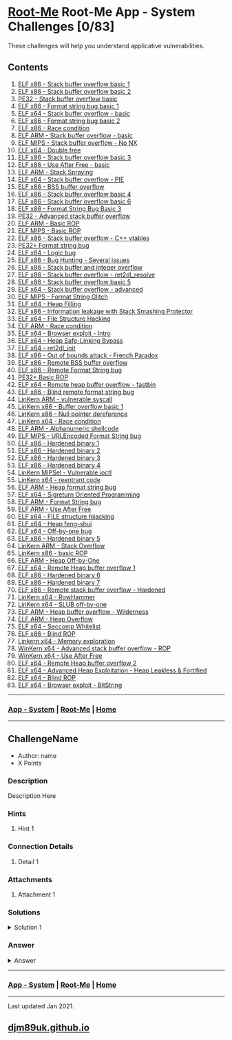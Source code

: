 # [Root-Me](./rootme.md) Root-Me App - System Challenges [0/83]

These challenges will help you understand applicative vulnerabilities. 

## Contents

1. [ELF x86 - Stack buffer overflow basic 1](#elf-x86-stack-buffer-overflow-basic-1)
2. [ELF x86 - Stack buffer overflow basic 2](#elf-x86-stack-buffer-overflow-basic-2)
3. [PE32 - Stack buffer overflow basic](#pe32-stack-buffer-overflow-basic)
4. [ELF x86 - Format string bug basic 1](#elf-x86-format-string-bug-basic-1)
5. [ELF x64 - Stack buffer overflow - basic](#elf-x64-stack-buffer-overflow-basic)
6. [ELF x86 - Format string bug basic 2](#elf-x86-format-string-bug-basic-2)
7. [ELF x86 - Race condition](#elf-x86-race-condition)
8. [ELF ARM - Stack buffer overflow - basic](#elf-arm-stack-buffer-overflow-basic)
9. [ELF MIPS - Stack buffer overflow - No NX](#elf-mips-stack-buffer-overflow-no-nx)
10. [ELF x64 - Double free](#elf-x64-double-free)
11. [ELF x86 - Stack buffer overflow basic 3](#elf-x86-stack-buffer-overflow-basic-3)
12. [ELF x86 - Use After Free - basic](#elf-x86-use-after-free-basic)
13. [ELF ARM - Stack Spraying](#elf-arm-stack-spraying)
14. [ELF x64 - Stack buffer overflow - PIE](#elf-x64-stack-buffer-overflow-pie)
15. [ELF x86 - BSS buffer overflow](#elf-x86-bss-buffer-overflow)
16. [ELF x86 - Stack buffer overflow basic 4](#elf-x86-stack-buffer-overflow-basic-4)
17. [ELF x86 - Stack buffer overflow basic 6](#elf-x86-stack-buffer-overflow-basic-6)
18. [ELF x86 - Format String Bug Basic 3](#elf-x86-format-string-bug-basic-3)
19. [PE32 - Advanced stack buffer overflow](#pe32-advanced-stack-buffer-overflow)
20. [ELF ARM - Basic ROP](#elf-arm-basic-rop)
21. [ELF MIPS - Basic ROP](#elf-mips-basic-rop)
22. [ELF x86 - Stack buffer overflow - C++ vtables](#elf-x86-stack-buffer-overflow-cpp-vtables)
23. [PE32+ Format string bug](#pe32-format-string-bug)
24. [ELF x64 - Logic bug](#elf-x64-logic-bug)
25. [ELF x86 - Bug Hunting - Several issues](#elf-x86-bug-hunting-several-issues)
26. [ELF x86 - Stack buffer and integer overflow](#elf-x86-stack-buffer-and-integer-overflow)
27. [ELF x86 - Stack buffer overflow - ret2dl_resolve](#elf-x86-stack-buffer-overflow-ret2dl-resolve)
28. [ELF x86 - Stack buffer overflow basic 5](#elf-x86-stack-buffer-overflow-basic-5)
29. [ELF x64 - Stack buffer overflow - advanced](#elf-x64-stack-buffer-overflow-advanced)
30. [ELF MIPS - Format String Glitch](#elf-mips-format-string-glitch)
31. [ELF x64 - Heap Filling](#elf-x64-heap-filling)
32. [ELF x86 - Information leakage with Stack Smashing Protector](#elf-x86-information-leakage-with-stack-smashing-protector)
33. [ELF x64 - File Structure Hacking](#elf-x64-file-structure-hacking)
34. [ELF ARM - Race condition](#elf-arm-race-condition)
35. [ELF x64 - Browser exploit - Intro](#elf-x64-browser-exploit-intro)
36. [ELF x64 - Heap Safe-Linking Bypass](#elf-x64-heap-safe-linking-bypass)
37. [ELF x64 - ret2dl_init](#elf-x64-ret2dl-init)
38. [ELF x86 - Out of bounds attack - French Paradox](#elf-x86-out-of-bounds-attack-french-paradox)
39. [ELF x86 - Remote BSS buffer overflow](#elf-x86-remote-bss-buffer-overflow)
40. [ELF x86 - Remote Format String bug](#elf-x86-remote-format-string-bug)
41. [PE32+ Basic ROP](#pe32-basic-rop)
42. [ELF x64 - Remote heap buffer overflow - fastbin](#elf-x64-remote-heap-buffer-overflow-fastbin)
43. [ELF x86 - Blind remote format string bug](#elf-x86-blind-remote-format-string-bug)
44. [LinKern ARM - vulnerable syscall](#linkern-arm-vulnerable-syscall)
45. [LinKern x86 - Buffer overflow basic 1](#linkern-x86-buffer-overflow-basic-1)
46. [LinKern x86 - Null pointer dereference](#linkern-x86-null-pointer-dereference)
47. [LinKern x64 - Race condition](#linkern-x64-race-condition)
48. [ELF ARM - Alphanumeric shellcode](#elf-arm-alphanumeric-shellcode)
49. [ELF MIPS - URLEncoded Format String bug](#elf-mips-urlencoded-format-string-bug)
50. [ELF x86 - Hardened binary 1](#elf-x86-hardened-binary-1)
51. [ELF x86 - Hardened binary 2](#elf-x86-hardened-binary-2)
52. [ELF x86 - Hardened binary 3](#elf-x86-hardened-binary-3)
53. [ELF x86 - Hardened binary 4](#elf-x86-hardened-binary-4)
54. [LinKern MIPSel - Vulnerable ioctl](#linkern-mipsel-vulnerable-ioctl)
55. [LinKern x64 - reentrant code](#linkern-x64-reentrant-code)
56. [ELF ARM - Heap format string bug](#elf-arm-heap-format-string-bug)
57. [ELF x64 - Sigreturn Oriented Programming](#elf-x64-sigreturn-oriented-programming)
58. [ELF ARM - Format String bug](#elf-arm-format-string-bug)
59. [ELF ARM - Use After Free](#elf-arm-use-after-free)
60. [ELF x64 - FILE structure hijacking](#elf-x64-file-structure-hijacking)
61. [ELF x64 - Heap feng-shui](#elf-x64-heap-feng-shui)
62. [ELF x64 - Off-by-one bug](#elf-x64-off-by-one-bug)
63. [ELF x86 - Hardened binary 5](#elf-x86-hardened-binary-5)
64. [LinKern ARM - Stack Overflow](#linkern-arm-stack-overflow)
65. [LinKern x86 - basic ROP](#linkern-x86-basic-rop)
66. [ELF ARM - Heap Off-by-One](#elf-arm-heap-off-by-one)
67. [ELF x64 - Remote Heap buffer overflow 1](#elf-x64-remote-heap-buffer-overflow-1)
68. [ELF x86 - Hardened binary 6](#elf-x86-hardened-binary-6)
69. [ELF x86 - Hardened binary 7](#elf-x86-hardened-binary-7)
70. [ELF x86 - Remote stack buffer overflow - Hardened](#elf-x86-remote-stack-buffer-overflow-hardened)
71. [LinKern x64 - RowHammer](#linkern-x64-rowhammer)
72. [LinKern x64 - SLUB off-by-one](#linkern-x64-slub-off-by-one)
73. [ELF ARM - Heap buffer overflow - Wilderness](#elf-arm-heap-buffer-overflow-wilderness)
74. [ELF ARM - Heap Overflow](#elf-arm-heap-overflow)
75. [ELF x64 - Seccomp Whitelist](#elf-x64-seccomp-whitelist)
76. [ELF x86 - Blind ROP](#elf-x86-blind-rop)
77. [Linkern x64 - Memory exploration](#linkern-x64-memory-exploration)
78. [WinKern x64 - Advanced stack buffer overflow - ROP](#winkern-x64-advanced-stack-buffer-overflow-rop)
79. [WinKern x64 - Use After Free](#winkern-x64-use-after-free)
80. [ELF x64 - Remote Heap buffer overflow 2](#elf-x64-remote-heap-buffer-overflow-2)
81. [ELF x64 - Advanced Heap Exploitation - Heap Leakless & Fortified](#elf-x64-advanced-heap-exploitation-heap-leakless-fortified)
82. [ELF x64 - Blind ROP](#elf-x64-blind-rop)
83. [ELF x64 - Browser exploit - BitString](#elf-x64-browser-exploit-bitstring)

---

### [App - System](#contents) | [Root-Me](./rootme.md) | [Home](./index.md)

---

## ChallengeName

- Author: name
- X Points

### Description

Description Here

### Hints

1. Hint 1

### Connection Details

1. Detail 1

### Attachments

1. Attachment 1

### Solutions

<details>

<summary markdown="span">Solution 1</summary>

Detail here

</details>

### Answer

<details>

<summary markdown="span">Answer</summary>

~~~

~~~

</details>

---

### [App - System](#contents) | [Root-Me](./rootme.md) | [Home](./index.md)

---

Last updated Jan 2021.

## [djm89uk.github.io](https://djm89uk.github.io)
